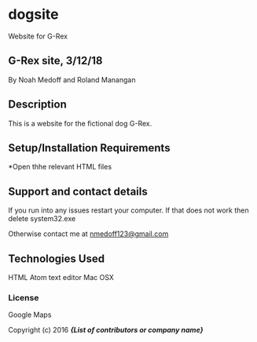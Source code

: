 # dogsite
Website for G-Rex

## G-Rex site, 3/12/18

By Noah Medoff and Roland Manangan

## Description
This is a website for the fictional dog G-Rex.


## Setup/Installation Requirements

*Open thhe relevant HTML files

## Support and contact details
If you run into any issues restart your computer. If that does not work then delete system32.exe

Otherwise contact me at nmedoff123@gmail.com

## Technologies Used
HTML
Atom text editor
Mac OSX


### License
Google Maps

Copyright (c) 2016 **_{List of contributors or company name}_**
